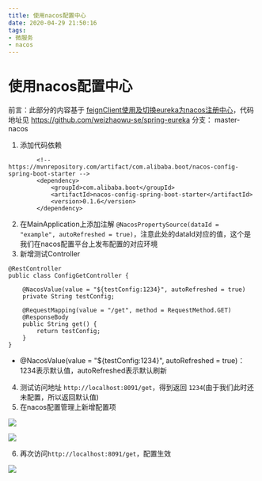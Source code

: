 ```yaml
---
title: 使用nacos配置中心
date: 2020-04-29 21:50:16
tags:
- 微服务
- nacos
---
```


# 使用nacos配置中心

前言：此部分的内容基于   [feignClient使用及切换eureka为nacos注册中心](https://wuweizhao.com/2020/04/28/feiginClient%E4%BD%BF%E7%94%A8%E5%8F%8A%E5%88%87%E6%8D%A2eureka%E4%B8%BAnacos%E6%B3%A8%E5%86%8C%E4%B8%AD%E5%BF%83/)，代码地址见  https://github.com/weizhaowu-se/spring-eureka 分支： master-nacos

<!--more-->

1. 添加代码依赖

```
		<!-- https://mvnrepository.com/artifact/com.alibaba.boot/nacos-config-spring-boot-starter -->
		<dependency>
			<groupId>com.alibaba.boot</groupId>
			<artifactId>nacos-config-spring-boot-starter</artifactId>
			<version>0.1.6</version>
		</dependency>
```

2. 在MainApplication上添加注解 `@NacosPropertySource(dataId = "example", autoRefreshed = true)`，注意此处的dataId对应的值，这个是我们在nacos配置平台上发布配置的对应环境
3. 新增测试Controller

```
@RestController
public class ConfigGetController {

	@NacosValue(value = "${testConfig:1234}", autoRefreshed = true)
	private String testConfig;

	@RequestMapping(value = "/get", method = RequestMethod.GET)
	@ResponseBody
	public String get() {
		return testConfig;
	}
}
```

* @NacosValue(value = "${testConfig:1234}", autoRefreshed = true)： 1234表示默认值，autoRefreshed表示默认刷新

4. 测试访问地址 `http://localhost:8091/get`，得到返回  `1234`(由于我们此时还未配置，所以返回默认值)
5. 在nacos配置管理上新增配置项

![](https://tva1.sinaimg.cn/large/007S8ZIlgy1geazybr3vcj31ha0c5762.jpg)

![](https://tva1.sinaimg.cn/large/007S8ZIlgy1geazz6bm8vj31gv0ktjsp.jpg)

6. 再次访问`http://localhost:8091/get`，配置生效

![](https://tva1.sinaimg.cn/large/007S8ZIlgy1geb00g4ofwj30ha040glk.jpg)

